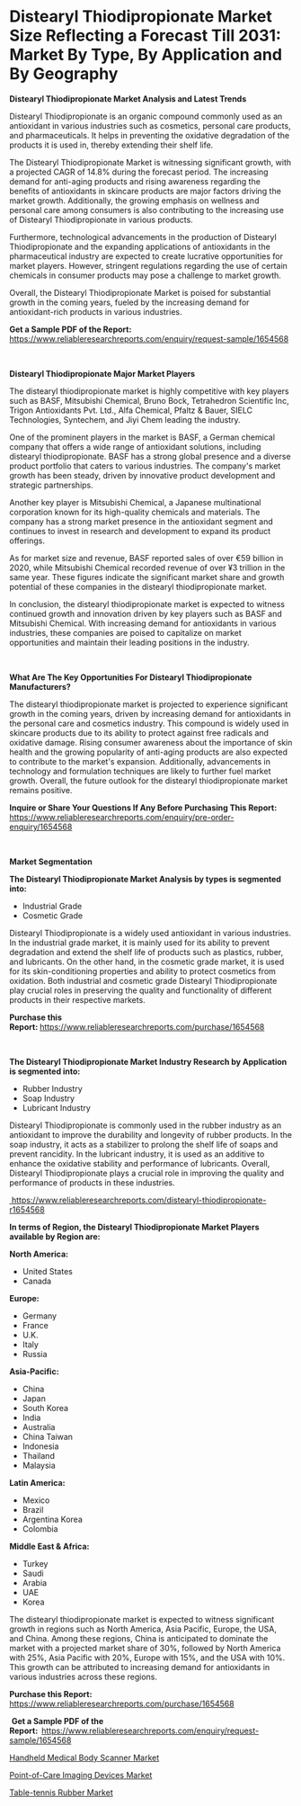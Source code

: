 <p><h1>Distearyl Thiodipropionate Market Size Reflecting a Forecast Till 2031: Market By Type, By Application and By Geography</h1></p><p><strong>Distearyl Thiodipropionate Market Analysis and Latest Trends</strong></p>
<p><p>Distearyl Thiodipropionate is an organic compound commonly used as an antioxidant in various industries such as cosmetics, personal care products, and pharmaceuticals. It helps in preventing the oxidative degradation of the products it is used in, thereby extending their shelf life.</p><p>The Distearyl Thiodipropionate Market is witnessing significant growth, with a projected CAGR of 14.8% during the forecast period. The increasing demand for anti-aging products and rising awareness regarding the benefits of antioxidants in skincare products are major factors driving the market growth. Additionally, the growing emphasis on wellness and personal care among consumers is also contributing to the increasing use of Distearyl Thiodipropionate in various products.</p><p>Furthermore, technological advancements in the production of Distearyl Thiodipropionate and the expanding applications of antioxidants in the pharmaceutical industry are expected to create lucrative opportunities for market players. However, stringent regulations regarding the use of certain chemicals in consumer products may pose a challenge to market growth.</p><p>Overall, the Distearyl Thiodipropionate Market is poised for substantial growth in the coming years, fueled by the increasing demand for antioxidant-rich products in various industries.</p></p>
<p><strong>Get a Sample PDF of the Report:&nbsp;</strong> <a href="https://www.reliableresearchreports.com/enquiry/request-sample/1654568">https://www.reliableresearchreports.com/enquiry/request-sample/1654568</a></p>
<p>&nbsp;</p>
<p><strong>Distearyl Thiodipropionate Major Market Players</strong></p>
<p><p>The distearyl thiodipropionate market is highly competitive with key players such as BASF, Mitsubishi Chemical, Bruno Bock, Tetrahedron Scientific Inc, Trigon Antioxidants Pvt. Ltd., Alfa Chemical, Pfaltz & Bauer, SIELC Technologies, Syntechem, and Jiyi Chem leading the industry.</p><p>One of the prominent players in the market is BASF, a German chemical company that offers a wide range of antioxidant solutions, including distearyl thiodipropionate. BASF has a strong global presence and a diverse product portfolio that caters to various industries. The company's market growth has been steady, driven by innovative product development and strategic partnerships.</p><p>Another key player is Mitsubishi Chemical, a Japanese multinational corporation known for its high-quality chemicals and materials. The company has a strong market presence in the antioxidant segment and continues to invest in research and development to expand its product offerings.</p><p>As for market size and revenue, BASF reported sales of over €59 billion in 2020, while Mitsubishi Chemical recorded revenue of over ¥3 trillion in the same year. These figures indicate the significant market share and growth potential of these companies in the distearyl thiodipropionate market.</p><p>In conclusion, the distearyl thiodipropionate market is expected to witness continued growth and innovation driven by key players such as BASF and Mitsubishi Chemical. With increasing demand for antioxidants in various industries, these companies are poised to capitalize on market opportunities and maintain their leading positions in the industry.</p></p>
<p>&nbsp;</p>
<p><strong>What Are The Key Opportunities For Distearyl Thiodipropionate Manufacturers?</strong></p>
<p><p>The distearyl thiodipropionate market is projected to experience significant growth in the coming years, driven by increasing demand for antioxidants in the personal care and cosmetics industry. This compound is widely used in skincare products due to its ability to protect against free radicals and oxidative damage. Rising consumer awareness about the importance of skin health and the growing popularity of anti-aging products are also expected to contribute to the market's expansion. Additionally, advancements in technology and formulation techniques are likely to further fuel market growth. Overall, the future outlook for the distearyl thiodipropionate market remains positive.</p></p>
<p><strong>Inquire or Share Your Questions If Any Before Purchasing This Report:</strong> <a href="https://www.reliableresearchreports.com/enquiry/pre-order-enquiry/1654568">https://www.reliableresearchreports.com/enquiry/pre-order-enquiry/1654568</a></p>
<p>&nbsp;</p>
<p><strong>Market Segmentation</strong></p>
<p><strong>The Distearyl Thiodipropionate Market Analysis by types is segmented into:</strong></p>
<p><ul><li>Industrial Grade</li><li>Cosmetic Grade</li></ul></p>
<p><p>Distearyl Thiodipropionate is a widely used antioxidant in various industries. In the industrial grade market, it is mainly used for its ability to prevent degradation and extend the shelf life of products such as plastics, rubber, and lubricants. On the other hand, in the cosmetic grade market, it is used for its skin-conditioning properties and ability to protect cosmetics from oxidation. Both industrial and cosmetic grade Distearyl Thiodipropionate play crucial roles in preserving the quality and functionality of different products in their respective markets.</p></p>
<p><strong>Purchase this Report:&nbsp;</strong><a href="https://www.reliableresearchreports.com/purchase/1654568">https://www.reliableresearchreports.com/purchase/1654568</a></p>
<p>&nbsp;</p>
<p><strong>The Distearyl Thiodipropionate Market Industry Research by Application is segmented into:</strong></p>
<p><ul><li>Rubber Industry</li><li>Soap Industry</li><li>Lubricant Industry</li></ul></p>
<p><p>Distearyl Thiodipropionate is commonly used in the rubber industry as an antioxidant to improve the durability and longevity of rubber products. In the soap industry, it acts as a stabilizer to prolong the shelf life of soaps and prevent rancidity. In the lubricant industry, it is used as an additive to enhance the oxidative stability and performance of lubricants. Overall, Distearyl Thiodipropionate plays a crucial role in improving the quality and performance of products in these industries.</p></p>
<p><a href="https://www.reliableresearchreports.com/distearyl-thiodipropionate-r1654568">&nbsp;https://www.reliableresearchreports.com/distearyl-thiodipropionate-r1654568</a></p>
<p><strong>In terms of Region, the Distearyl Thiodipropionate Market Players available by Region are:</strong></p>
<p>
    <p> <strong> North America: </strong>
        <ul>
            <li>United States</li>
            <li>Canada</li>
        </ul>
        </p> 
    <p> <strong> Europe: </strong>
        <ul>
            <li>Germany</li>
            <li>France</li>
            <li>U.K.</li>
            <li>Italy</li>
            <li>Russia</li>
        </ul>
        </p> 
    <p> <strong> Asia-Pacific: </strong>
        <ul>
            <li>China</li>
            <li>Japan</li>
            <li>South Korea</li>
            <li>India</li>
            <li>Australia</li>
            <li>China Taiwan</li>
            <li>Indonesia</li>
            <li>Thailand</li>
            <li>Malaysia</li>
        </ul>
        </p> 
    <p> <strong> Latin America: </strong>
        <ul>
            <li>Mexico</li>
            <li>Brazil</li>
            <li>Argentina Korea</li>
            <li>Colombia</li>
        </ul>
        </p> 
    <p> <strong> Middle East & Africa: </strong>
        <ul>
            <li>Turkey</li>
            <li>Saudi</li>
            <li>Arabia</li>
            <li>UAE</li>
            <li>Korea</li>
        </ul>
    </p>
    </p>
<p><p>The distearyl thiodipropionate market is expected to witness significant growth in regions such as North America, Asia Pacific, Europe, the USA, and China. Among these regions, China is anticipated to dominate the market with a projected market share of 30%, followed by North America with 25%, Asia Pacific with 20%, Europe with 15%, and the USA with 10%. This growth can be attributed to increasing demand for antioxidants in various industries across these regions.</p></p>
<p><strong>Purchase this Report: </strong><a href="https://www.reliableresearchreports.com/purchase/1654568">https://www.reliableresearchreports.com/purchase/1654568</a></p>
<p>&nbsp;<strong>Get a Sample PDF of the Report:&nbsp;&nbsp;</strong><a href="https://www.reliableresearchreports.com/enquiry/request-sample/1654568">https://www.reliableresearchreports.com/enquiry/request-sample/1654568</a></p>
<p><strong></strong></p>
<p><p><a href="https://github.com/EveKerluke2023/Market-Research-Report-List-2/blob/main/handheld-medical-body-scanner-market.md">Handheld Medical Body Scanner Market</a></p><p><a href="https://github.com/khlifeservices/Market-Research-Report-List-1/blob/main/point-of-care-imaging-devices-market.md">Point-of-Care Imaging Devices Market</a></p><p><a href="https://github.com/msbsaifansami/Market-Research-Report-List-1/blob/main/table-tennis-rubber-market.md">Table-tennis Rubber Market</a></p></p>